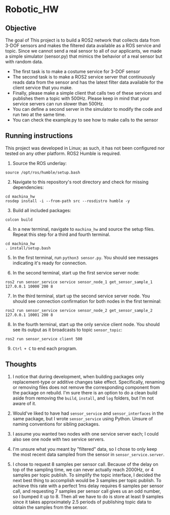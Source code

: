# Robotic_HW
 
## Objective
The goal of This project is to build a ROS2 network that collects data from 3-DOF sensors and makes the filtered data available as a ROS service and topic. Since we cannot send a real sensor to all of our applicants, we made a simple simulator (sensor.py) that mimics the behavior of a real sensor but with random data. 
- The first task is to make a costume service for 3-DOF sensor 
- The second task is to make a ROS2 service server that continuously reads data from the sensor and has the latest filter data available for the client service that you make. 
- Finally, please make a simple client that calls two of these services and publishes them a topic with 500Hz. Please keep in mind that your service servers can run slower than 500Hz. 
- You can define a second server in the simulator to modify the code and run two at the same time.
- You can check the example.py to see how to make calls to the sensor

## Running instructions
This project was developed in Linux; as such, it has not been configured nor tested on any other platform. ROS2 Humble is required.

1. Source the ROS underlay:
```
source /opt/ros/humble/setup.bash
```

2. Navigate to this repository's root directory and check for missing dependencies:
```
cd machina_hw
rosdep install -i --from-path src --rosdistro humble -y
```

3. Build all included packages:
```
colcon build
```

4. In a new terminal, navigate to `machina_hw` and source the setup files. Repeat this step for a third and fourth terminal.
```
cd machina_hw
. install/setup.bash
```

5. In the first terminal, run `python3 sensor.py`. You should see messages indicating it's ready for connection.

6. In the second terminal, start up the first service server node:
```
ros2 run sensor_service service sensor_node_1 get_sensor_sample_1 127.0.0.1 10000 200 8
```

7. In the third terminal, start up the second service server node. You should see connection confirmation for both nodes in the first terminal:
```
ros2 run sensor_service service sensor_node_2 get_sensor_sample_2 127.0.0.1 10001 200 8
```

8. In the fourth terminal, start up the only service client node. You should see its output as it broadcasts to topic `sensor_topic`:
```
ros2 run sensor_service client 500
```

9. `Ctrl + C` to end each program.

## Thoughts

1. I notice that during development, when building packages only replacement-type or additive changes take effect. Specifically, renaming or removing files does not remove the corresponding component from the package on rebuild. I'm sure there is an option to do a clean build aside from removing the `build`, `install`, and `log` folders, but I'm not aware of it.

2. Would've liked to have had `sensor_service` and `sensor_interfaces` in the same package, but I wrote `sensor_service` using Python. Unsure of naming conventions for sibling packages.

3. I assume you wanted two nodes with one service server each; I could also see one node with two service servers.

4. I'm unsure what you meant by "filtered" data, so I chose to only keep the most recent data sampled from the sensor in `sensor_service.server`.

5. I chose to request 8 samples per sensor call. Because of the delay on top of the sampling time, we can never actually reach 2000Hz, or 4 samples per topic publish. To simplify the topic interface, I decided the next best thing to accomplish would be 3 samples per topic publish. To achieve this rate with a perfect 1ms delay requires 6 samples per sensor call, and requesting 7 samples per sensor call gives us an odd number, so I bumped it up to 8. Then all we have to do is store at least 9 samples since it takes approximately 2.5 periods of publishing topic data to obtain the samples from the sensor.
